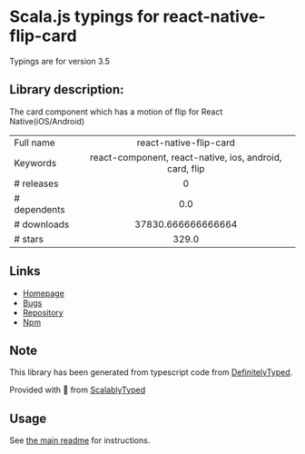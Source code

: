 
# Scala.js typings for react-native-flip-card

Typings are for version 3.5

## Library description:
The card component which has a motion of flip for React Native(iOS/Android)

|                    |                 |
| ------------------ | :-------------: |
| Full name          | react-native-flip-card |
| Keywords           | react-component, react-native, ios, android, card, flip |
| # releases         | 0 |
| # dependents       | 0.0 |
| # downloads        | 37830.666666666664 |
| # stars            | 329.0 |

## Links
- [Homepage](https://github.com/moschan/react-native-flip-card#readme)
- [Bugs](https://github.com/moschan/react-native-flip-card/issues)
- [Repository](https://github.com/moschan/react-native-flip-card)
- [Npm](https://www.npmjs.com/package/react-native-flip-card)
    


## Note
This library has been generated from typescript code from [DefinitelyTyped](https://definitelytyped.org).

Provided with :purple_heart: from [ScalablyTyped](https://github.com/oyvindberg/ScalablyTyped)

## Usage
See [the main readme](../../readme.md) for instructions.



